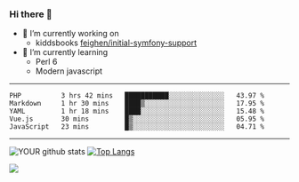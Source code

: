 ### Hi there 👋

- 🔭 I’m currently working on
  - kiddsbooks [feighen/initial-symfony-support](https://github.com/noondaysun/kiddsbooks.com/tree/feighen/initial-symfony-support)
- 🌱 I’m currently learning
  - Perl 6
  - Modern javascript

---
<!--START_SECTION:waka-->
```text
PHP          3 hrs 42 mins   ███████████░░░░░░░░░░░░░░   43.97 % 
Markdown     1 hr 30 mins    ████▒░░░░░░░░░░░░░░░░░░░░   17.95 % 
YAML         1 hr 18 mins    ████░░░░░░░░░░░░░░░░░░░░░   15.48 % 
Vue.js       30 mins         █▒░░░░░░░░░░░░░░░░░░░░░░░   05.95 % 
JavaScript   23 mins         █▒░░░░░░░░░░░░░░░░░░░░░░░   04.71 % 
```
<!--END_SECTION:waka-->
---
![YOUR github stats](https://github-readme-stats.vercel.app/api?username=noondaysun&show_icons=true&theme=onedark) [![Top Langs](https://github-readme-stats.vercel.app/api/top-langs/?username=noondaysun&layout=compact&theme=onedark)](https://github.com/anuraghazra/github-readme-stats)

[<img src="https://img.shields.io/badge/linkedin-%230077B5.svg?&style=for-the-badge&logo=linkedin&logoColor=white" />](https://www.linkedin.com/in/feighen-oosterbroek-9630a514a/)

<!--
**noondaysun/noondaysun** is a ✨ _special_ ✨ repository because its `README.md` (this file) appears on your GitHub profile.

Here are some ideas to get you started:

- 🔭 I’m currently working on ...
- 🌱 I’m currently learning ...
- 👯 I’m looking to collaborate on ...
- 🤔 I’m looking for help with ...
- 💬 Ask me about ...
- 📫 How to reach me: ...
- 😄 Pronouns: ...
- ⚡ Fun fact: ...
-->
